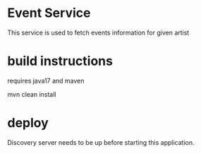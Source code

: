 # Event Service

This service is used to fetch events information for given artist

# build instructions

requires java17 and maven

mvn clean install

# deploy

Discovery server needs to be up before starting this application.